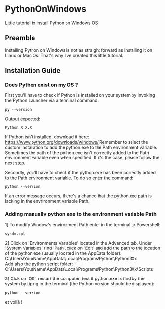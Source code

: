 # PythonOnWindows
Little tutorial to install Python on Windows OS

## Preamble
Installing Python on Windows is not as straight forward as installing it on Linux or Mac Os.
That's why I've created this little tutorial.

## Installation Guide
### Does Python exist on my OS ? 
First you'll have to check if Python is installed on your system by invoking the Python Launcher via a terminal command:
```
py --version
```
Output expected:
```
Python X.X.X
```
If Python isn't installed, download it here:
https://www.python.org/downloads/windows/
Remember to select the custom installation to add the python.exe to the Path environment variable. Sometimes the path of the python.exe isn't
correctly added to the Path environment variable even when specified. If it's the case, please follow the next step.

Secondly, you'll have to check if the python.exe has been correctly added to the Path environment variable. To do so enter the command:
```
python --version
```
If an error message occurs, there's a chance that the python.exe path is lacking in the envrironment variable Path.

### Adding manually python.exe to the environment variable Path
1] To modify Window's environment Path enter in the terminal or Powershell:
```
sysdm.cpl
```
2] Click on 'Environments Variables' located in the Advanced tab.
Under 'System Variables' find 'Path', click on 'Edit' and add the path to the location of the python.exe (usually located in the AppData folder): C:\Users\YourName\AppData\Local\Programs\Python\Python3Xx\
Add also the python script folder:
C:\Users\YourName\AppData\Local\Programs\Python\Python3Xx\Scripts

3] Cick on 'OK', restart the computer, test if python.exe is find by the system by tiping in the terminal (the Python version should be displayed):

```
python --version
```
et voilà !








